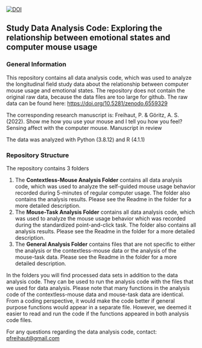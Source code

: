 [![DOI](https://zenodo.org/badge/DOI/10.5281/zenodo.7576822.svg)](https://doi.org/10.5281/zenodo.7576822)

## Study Data Analysis Code: Exploring the relationship between emotional states and computer mouse usage

### General Information

This repository contains all data analysis code, which was used to analyze the longitudinal field study data about
the relationship between computer mouse usage and emotional states. The repository does not contain the original raw
data, because the data files are too large for github. The raw data can be found here: https://doi.org/10.5281/zenodo.6559329

The corresponding research manuscript is: Freihaut, P. & Göritz, A. S. (2022). Show me how you use your mouse and I tell you how you feel? Sensing affect with the computer mouse. Manuscript in review

The data was analyzed with Python (3.8.12) and R (4.1.1)


### Repository Structure

The repository contains 3 folders

1. The **Contextless-Mouse Analysis Folder** contains all data analysis code, which was used to analyze the self-guided mouse usage
behavior recorded during 5-minutes of regular computer usage. The folder also contains the analysis results. Please see the Readme in the folder for a more detailed 
description.
2. The **Mouse-Task Analysis Folder** contains all data analysis code, which was used to analyze the mouse usage behavior
which was recorded during the standardized point-and-click task. The folder also contains all analysis results. Please see the Readme in the folder for a more detailed 
description.
3. The **General Analysis Folder** contains files that are not specific to either the analysis or the contextless-mouse data
or the analysis of the mouse-task data. Please see the Readme in the folder for a more detailed description.


In the folders you will find processed data sets in addition to the data analysis code. They can be used to run the
analysis code with the files that we used for data analysis. Please note that many functions in the analysis code
of the contextless-mouse data and mouse-task data are identical. From a coding perspective, it would make the code better
if general purpose functions would appear in a separate file. However, we deemed it easier to read and run the code if
the functions appeared in both analysis code files. 

For any questions regarding the data analysis code, contact: pfreihaut@gmail.com
